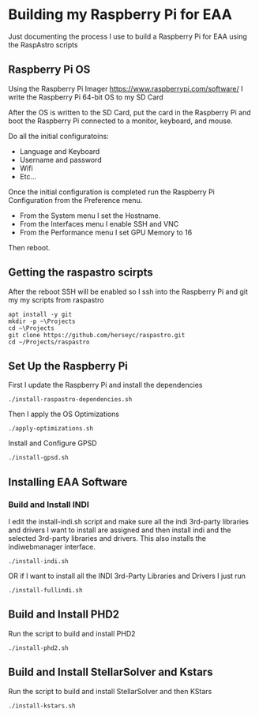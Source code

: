 # Building my Raspberry Pi for EAA

Just documenting the process I use to build a Raspberry Pi for EAA using the RaspAstro scripts

## Raspberry Pi OS
Using the Raspberry Pi Imager https://www.raspberrypi.com/software/ I write the Raspberry Pi 64-bit OS to my SD Card

After the OS is written to the SD Card, put the card in the Raspberry Pi and boot the Raspberry Pi connected to a monitor, keyboard, and mouse.

Do all the initial configuratoins:
- Language and Keyboard
- Username and password
- Wifi
- Etc...

Once the initial configuration is completed run the Raspberry Pi Configuration from the Preference menu.  
- From the System menu I set the Hostname.  
- From the Interfaces menu I enable SSH and VNC
- From the Performance menu I set GPU Memory to 16


Then reboot.

## Getting the raspastro scirpts

After the reboot SSH will be enabled so I ssh into the Raspberry Pi and git my my scripts from raspastro
```
apt install -y git 
mkdir -p ~\Projects
cd ~\Projects
git clone https://github.com/herseyc/raspastro.git
cd ~/Projects/raspastro
```

## Set Up the Raspberry Pi
First I update the Raspberry Pi and install the dependencies
```
./install-raspastro-dependencies.sh
```

Then I apply the OS Optimizations
```
./apply-optimizations.sh
```

Install and Configure GPSD
```
./install-gpsd.sh
```

## Installing EAA Software

### Build and Install INDI
I edit the install-indi.sh script and make sure all the indi 3rd-party libraries and drivers I want to install are assigned and then install indi and the selected 3rd-party libraries and drivers. This also installs the indiwebmanager interface.
```
./install-indi.sh
```
OR if I want to install all the INDI 3rd-Party Libraries and Drivers I just run
```
./install-fullindi.sh
```

## Build and Install PHD2
Run the script to build and install PHD2
```
./install-phd2.sh
```

## Build and Install StellarSolver and Kstars
Run the script to build and install StellarSolver and then KStars
```
./install-kstars.sh
```



